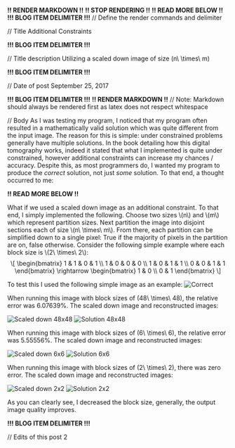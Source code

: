 **!! RENDER MARKDOWN !!**
**!! STOP RENDERING !!**
**!! READ MORE BELOW !!**
**!!! BLOG ITEM DELIMITER !!!**
// Define the render commands and delimiter

// Title
Additional Constraints

**!!! BLOG ITEM DELIMITER !!!**

// Title description
Utilizing a scaled down image of size <span class="math inline">\(n\ \times\ m\)</span>

**!!! BLOG ITEM DELIMITER !!!**

// Date of post 
September 25, 2017

**!!! BLOG ITEM DELIMITER !!!**
**!! RENDER MARKDOWN !!**
// Note: Markdown should always be rendered first as latex does not respect whitespace

// Body
As I was testing my program, I noticed that my program often resulted in a mathematically valid solution which was quite different from the input image. The reason for this is simple: under constrained problems generally have multiple solutions. In the book detailing how this digital tomography works, indeed it stated that what I implemented is quite under constrained, however additional constraints can increase my chances / accuracy. Despite this, as most programmers do, I wanted my program to produce the *correct* solution, not just _some_ solution. To that end, a thought occurred to me:

**!! READ MORE BELOW !!**

<p>What if we used a scaled down image as an additional constraint. To that end, I simply implemented the following. Choose two sizes <span class="math inline">\(n\)</span> and <span class="math inline">\(m\)</span> which represent partition sizes. Next partition the image into disjoint sections each of size <span class="math inline">\(n\ \times\ m\)</span>. From there, each partition can be simplified down to a single pixel: True if the majority of pixels in the partition are on, false otherwise. Consider the following simple example where each block size is <span class="math inline">\(2\ \times\ 2\)</span>: <span class="math display">\[ \begin{bmatrix} 1 &amp; 1 &amp; 0 &amp; 1 \\ 1 &amp; 0 &amp; 0 &amp; 0 \\ 1 &amp; 0 &amp; 1 &amp; 1 \\ 0 &amp; 0 &amp; 1 &amp; 1 \end{bmatrix} \rightarrow \begin{bmatrix} 1 &amp; 0 \\ 0 &amp; 1 \end{bmatrix} \]</span></p>

To test this I used the following simple image as an example:
![Correct](https://zwimer.github.io/zwimer.com//SAT-Blog/Blogs/figs/Additional-Constraints/Correct.bmp)

When running this image with block sizes of <span class="math inline">\(48\ \times\ 48\)</span>, the relative error was 6.07639%. The scaled down image and reconstructed images:

![Scaled down 48x48](https://zwimer.github.io/zwimer.com//SAT-Blog/Blogs/figs/Additional-Constraints/Scaled-48.bmp)
![Solution 48x48](https://zwimer.github.io/zwimer.com//SAT-Blog/Blogs/figs/Additional-Constraints/Scale-48.bmp)

When running this image with block sizes of <span class="math inline">\(6\ \times\ 6\)</span>, the relative error was 5.55556%. The scaled down image and reconstructed images:

![Scaled down 6x6](https://zwimer.github.io/zwimer.com//SAT-Blog/Blogs/figs/Additional-Constraints/Scaled-6.bmp)
![Solution 6x6](https://zwimer.github.io/zwimer.com//SAT-Blog/Blogs/figs/Additional-Constraints/Scale-6.bmp)

When running this image with block sizes of <span class="math inline">\(2\ \times\ 2\)</span>, there was zero error. The scaled down image and reconstructed images:

![Scaled down 2x2](https://zwimer.github.io/zwimer.com//SAT-Blog/Blogs/figs/Additional-Constraints/Scaled-2.bmp)
![Solution 2x2](https://zwimer.github.io/zwimer.com//SAT-Blog/Blogs/figs/Additional-Constraints/Scale-2.bmp)

As you can clearly see, I decreased the block size, generally, the output image quality improves.

**!!! BLOG ITEM DELIMITER !!!**

// Edits of this post
2
